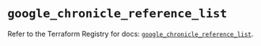 # `google_chronicle_reference_list`

Refer to the Terraform Registry for docs: [`google_chronicle_reference_list`](https://registry.terraform.io/providers/hashicorp/google/6.41.0/docs/resources/chronicle_reference_list).
